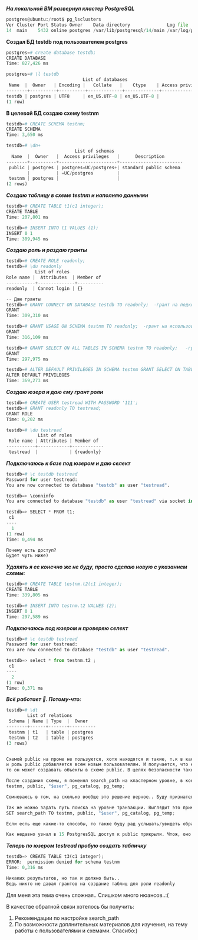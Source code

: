 
***На локальной ВМ развернул кластер PostgreSQL***
```python
postgres@ubuntu:/root$ pg_lsclusters 
Ver Cluster Port Status Owner    Data directory              Log file
14  main    5432 online postgres /var/lib/postgresql/14/main /var/log/postgresql/postgresql-14-main.log

```
 **Создал БД testdb под пользователем postgres**
 ```python
postgres=# create database testdb;
CREATE DATABASE
Time: 827,426 ms

postgres=# \l testdb 
                              List of databases
  Name  |  Owner   | Encoding |   Collate   |    Ctype    | Access privileges 
--------+----------+----------+-------------+-------------+-------------------
 testdb | postgres | UTF8     | en_US.UTF-8 | en_US.UTF-8 | 
(1 row)

```
**В целевой БД создаю схему testnm**

```python
testdb=# CREATE SCHEMA testnm;
CREATE SCHEMA
Time: 3,650 ms

testdb=# \dn+
                          List of schemas
  Name  |  Owner   |  Access privileges   |      Description       
--------+----------+----------------------+------------------------
 public | postgres | postgres=UC/postgres+| standard public schema
        |          | =UC/postgres         | 
 testnm | postgres |                      | 
(2 rows)

```
***Создаю таблицу в схеме testnm и наполняю данными***
```python
testdb=# CREATE TABLE t1(c1 integer);
CREATE TABLE
Time: 207,801 ms

testdb=# INSERT INTO t1 VALUES (1);
INSERT 0 1
Time: 309,945 ms
```
 ***Создаю роль и раздаю гранты*** 
 ```python
testdb=# CREATE ROLE readonly;
testdb=# \du readonly 
            List of roles
 Role name |  Attributes  | Member of 
-----------+--------------+----------
 readonly  | Cannot login | {}

-- Даю гранты
testdb=# GRANT CONNECT ON DATABASE testdb TO readonly;  -грант на подключение к БД
GRANT
Time: 309,310 ms

testdb=# GRANT USAGE ON SCHEMA testnm TO readonly;  -грант на использование схемы
GRANT
Time: 316,109 ms

testdb=# GRANT SELECT ON ALL TABLES IN SCHEMA testnm TO readonly;   -грант на чтение всех таблиц в схеме существующих на данный момент
GRANT
Time: 297,975 ms

testdb=# ALTER DEFAULT PRIVILEGES IN SCHEMA testnm GRANT SELECT ON TABLES TO readonly;   -Задаем права для роли по умолчанию
ALTER DEFAULT PRIVILEGES
Time: 369,273 ms
```

***Создаю юзера и даю ему грант роли***
```python
testdb=# CREATE USER testread WITH PASSWORD '111';
testdb=# GRANT readonly TO testread;
GRANT ROLE
Time: 0,202 ms

testdb=# \du testread 
            List of roles
 Role name | Attributes | Member of  
-----------+------------+------------
 testread  |            | {readonly}
```

 ***Подключаюсь к базе под юзером и даю селект***
```python
testdb=# \c testdb testread
Password for user testread: 
You are now connected to database "testdb" as user "testread".

testdb=> \conninfo 
You are connected to database "testdb" as user "testread" via socket in "/var/run/postgresql" at port "5432".

testdb=> SELECT * FROM t1;
 c1 
----
  1
(1 row)
Time: 0,494 ms

Почему есть доступ? 
Будет чуть ниже)
```

***Удалять я ее конечно же не буду, просто сделаю новую с указанием схемы:***
```python
testdb=# CREATE TABLE testnm.t2(c1 integer);
CREATE TABLE
Time: 339,805 ms

testdb=# INSERT INTO testnm.t2 VALUES (2);
INSERT 0 1
Time: 297,589 ms
```

***Подключаюсь под юзером и проверяю селект***
```python
testdb=# \c testdb testread 
Password for user testread: 
You are now connected to database "testdb" as user "testread".

testdb=> select * from testnm.t2 ;
 c1 
----
  2
(1 row)
Time: 0,371 ms
```

***Всё работает 🙂. Потому-что:***
```python
testdb=# \dt
        List of relations
 Schema | Name | Type  |  Owner   
--------+------+-------+----------
 testnm | t1   | table | postgres
 testnm | t2   | table | postgres
(3 rows)


Схемой public на проме не пользуются, хотя находятся и такие, т.к в каждой базе по умолчанию создается эта схема,
и роль public добавляется всем новым пользователям. И получается, что если у пользователя есть грант на коннект к базе, 
то он может создавать объекты в схеме public. В целях безопасности такого быть не должно.  Поэтому я ее отодвинул в поиске.

После создания схемы, я поменял search_path на кластерном уровне, в конфиге и привел к такому виду
testnm, public, "$user", pg_catalog, pg_temp;

Сомневаюсь в том, на сколько вообще это решение верное.. Буду признателен получить совет/рекомендацию.

Так же можно задать путь поиска на уровне транзакции. Выглядит это примерно так:
SET search_path TO testnm, public, "$user", pg_catalog, pg_temp;

Если есть еще какие-то способы, то также буду рад услышать/увидеть обратную связь.

Как недавно узнал в 15 PostgresSQL доступ к public прикрыли. Чтож, оно и к лучшему..
```
***Теперь по юзером testread пробую создать табличку***
```python
testdb=> CREATE TABLE t3(c1 integer);
ERROR:  permission denied for schema testnm
Time: 0,316 ms

Никаких результатов, но так и должно быть.. 
Ведь никто не давал грантов на создание таблиц для роли readonly
``` 
 
 Для меня эта тема очень сложная.. Слишком много нюансов..:(
 
 В качестве обратной связи хотелось бы получить:
 1. Рекомендации по настройке search_path
 2. По возможности доплнительных материалов для изучения, на тему работы с пользователями и схемами.
 Спасибо:)

